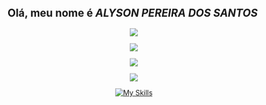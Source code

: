 ## Olá, meu nome é ***ALYSON PEREIRA DOS SANTOS***

<div align=center grid="2">

   ![](http://github-profile-summary-cards.vercel.app/api/cards/profile-details?username=AlysonG14&theme=algolia) 

   ![](http://github-profile-summary-cards.vercel.app/api/cards/repos-per-language?username=AlysonG14&theme=algolia) 

   ![](http://github-profile-summary-cards.vercel.app/api/cards/stats?username=AlysonG14&theme=algolia) 

   ![](http://github-profile-summary-cards.vercel.app/api/cards/productive-time?username=AlysonG14&theme=algolia&utcOffset=8) 

</div>

<div align="center">
  
  [![My Skills](https://skillicons.dev/icons?i=js,html,css,tailwind,react,py,java,mysql,vscode,idea,pycharm,vite,sqlite,postman,notion,npm,nodejs,github,git,figma,fastapi,django,blender,bash,arduino,ps)](https://skillicons.dev)
  
</div>
